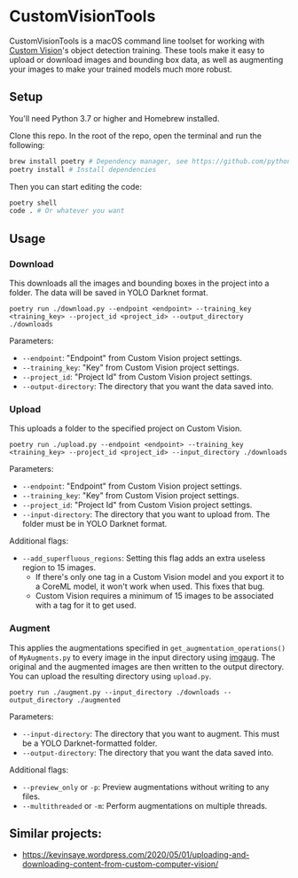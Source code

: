 # CustomVisionTools

CustomVisionTools is a macOS command line toolset for working with [Custom Vision](https://www.customvision.ai/)'s object detection training. These tools make it easy to upload or download images and bounding box data, as well as augmenting your images to make your trained models much more robust.

## Setup

You'll need Python 3.7 or higher and Homebrew installed.

Clone this repo. In the root of the repo, open the terminal and run the following:
```sh
brew install poetry # Dependency manager, see https://github.com/python-poetry/poetry#installation
poetry install # Install dependencies
```

Then you can start editing the code:
```sh
poetry shell
code . # Or whatever you want
```

## Usage

### Download

This downloads all the images and bounding boxes in the project into a folder. The data will be saved in YOLO Darknet format.

```
poetry run ./download.py --endpoint <endpoint> --training_key <training_key> --project_id <project_id> --output_directory ./downloads
```

Parameters:
* `--endpoint`: "Endpoint" from Custom Vision project settings.
* `--training_key`: "Key" from Custom Vision project settings.
* `--project_id`: "Project Id" from Custom Vision project settings.
* `--output-directory`: The directory that you want the data saved into.


### Upload

This uploads a folder to the specified project on Custom Vision.

```
poetry run ./upload.py --endpoint <endpoint> --training_key <training_key> --project_id <project_id> --input_directory ./downloads
```

Parameters:
* `--endpoint`: "Endpoint" from Custom Vision project settings.
* `--training_key`: "Key" from Custom Vision project settings.
* `--project_id`: "Project Id" from Custom Vision project settings.
* `--input-directory`: The directory that you want to upload from. The folder must be in YOLO Darknet format.

Additional flags:
* `--add_superfluous_regions`: Setting this flag adds an extra useless region to 15 images. 
    - If there's only one tag in a Custom Vision model and you export it to a CoreML model, it won't work when used. This fixes that bug.
    - Custom Vision requires a minimum of 15 images to be associated with a tag for it to get used.

### Augment

This applies the augmentations specified in `get_augmentation_operations()` of `MyAugments.py` to every image in the input directory using [imgaug](https://github.com/aleju/imgaug). The original and the augmented images are then written to the output directory. You can upload the resulting directory using `upload.py`.

```
poetry run ./augment.py --input_directory ./downloads --output_directory ./augmented
```

Parameters:
* `--input-directory`: The directory that you want to augment. This must be a YOLO Darknet-formatted folder.
* `--output-directory`: The directory that you want the data saved into.

Additional flags:
* `--preview_only` or `-p`: Preview augmentations without writing to any files.
* `--multithreaded` or `-m`: Perform augmentations on multiple threads.

## Similar projects:
- https://kevinsaye.wordpress.com/2020/05/01/uploading-and-downloading-content-from-custom-computer-vision/
